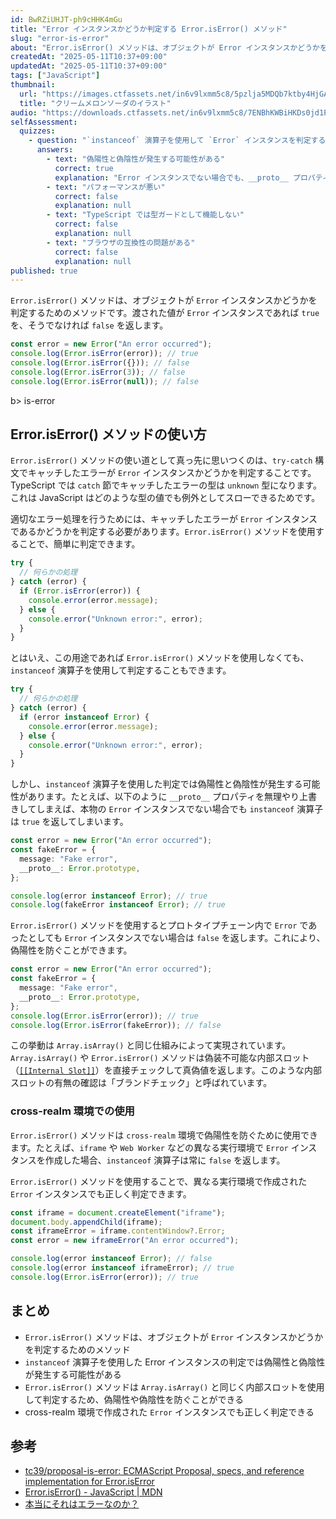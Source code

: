 ```yaml
---
id: BwRZiUHJT-ph9cHHK4mGu
title: "Error インスタンスかどうか判定する Error.isError() メソッド"
slug: "error-is-error"
about: "Error.isError() メソッドは、オブジェクトが Error インスタンスかどうかを判定するためのメソッドです。今までも instanceof 演算子を使用して判定することができましたが、偽陽性と偽陰性が発生する可能性があります。Error.isError() メソッドは Array.isArray() と同じく内部スロットを使用して判定するため、より堅牢に判定することができます。"
createdAt: "2025-05-11T10:37+09:00"
updatedAt: "2025-05-11T10:37+09:00"
tags: ["JavaScript"]
thumbnail:
  url: "https://images.ctfassets.net/in6v9lxmm5c8/5pzlja5MDQb7ktby4HjGAX/8fcc2e7705289f3d1f1bb862d6076da9/drink_melon-cream-soda_16900.png"
  title: "クリームメロンソーダのイラスト"
audio: "https://downloads.ctfassets.net/in6v9lxmm5c8/7ENBhKWBiHKDs0jd1PBbeU/1dc2da62eff4b166d1c509d0f2d12751/Error_isError___%E3%81%AE%E6%B4%BB%E7%94%A8.wav"
selfAssessment:
  quizzes:
    - question: "`instanceof` 演算子を使用して `Error` インスタンスを判定する際の問題点は何ですか？"
      answers:
        - text: "偽陽性と偽陰性が発生する可能性がある"
          correct: true
          explanation: "Error インスタンスでない場合でも、__proto__ プロパティを上書きしてしまうと `instanceof` 演算子は `true` を返してしまいます。"
        - text: "パフォーマンスが悪い"
          correct: false
          explanation: null
        - text: "TypeScript では型ガードとして機能しない"
          correct: false
          explanation: null
        - text: "ブラウザの互換性の問題がある"
          correct: false
          explanation: null
published: true
---
```

`Error.isError()` メソッドは、オブジェクトが `Error` インスタンスかどうかを判定するためのメソッドです。渡された値が `Error` インスタンスであれば `true` を、そうでなければ `false` を返します。

```ts
const error = new Error("An error occurred");
console.log(Error.isError(error)); // true
console.log(Error.isError({})); // false
console.log(Error.isError(3)); // false
console.log(Error.isError(null)); // false
```

b> is-error

## Error.isError() メソッドの使い方

`Error.isError()` メソッドの使い道として真っ先に思いつくのは、`try-catch` 構文でキャッチしたエラーが `Error` インスタンスかどうかを判定することです。TypeScript では `catch` 節でキャッチしたエラーの型は `unknown` 型になります。これは JavaScript はどのような型の値でも例外としてスローできるためです。

適切なエラー処理を行うためには、キャッチしたエラーが `Error` インスタンスであるかどうかを判定する必要があります。`Error.isError()` メソッドを使用することで、簡単に判定できます。

```ts
try {
  // 何らかの処理
} catch (error) {
  if (Error.isError(error)) {
    console.error(error.message);
  } else {
    console.error("Unknown error:", error);
  }
}
```

とはいえ、この用途であれば `Error.isError()` メソッドを使用しなくても、`instanceof` 演算子を使用して判定することもできます。

```ts
try {
  // 何らかの処理
} catch (error) {
  if (error instanceof Error) {
    console.error(error.message);
  } else {
    console.error("Unknown error:", error);
  }
}
```

しかし、`instanceof` 演算子を使用した判定では偽陽性と偽陰性が発生する可能性があります。たとえば、以下のように `__proto__` プロパティを無理やり上書きしてしまえば、本物の `Error` インスタンスでない場合でも `instanceof` 演算子は `true` を返してしまいます。

```ts
const error = new Error("An error occurred");
const fakeError = {
  message: "Fake error",
  __proto__: Error.prototype,
};

console.log(error instanceof Error); // true
console.log(fakeError instanceof Error); // true
```

`Error.isError()` メソッドを使用するとプロトタイプチェーン内で `Error` であったとしても `Error` インスタンスでない場合は `false` を返します。これにより、偽陽性を防ぐことができます。

```ts
const error = new Error("An error occurred");
const fakeError = {
  message: "Fake error",
  __proto__: Error.prototype,
};
console.log(Error.isError(error)); // true
console.log(Error.isError(fakeError)); // false
```

この挙動は `Array.isArray()` と同じ仕組みによって実現されています。`Array.isArray()` や `Error.isError()` メソッドは偽装不可能な内部スロット（[`[[Internal Slot]]`](https://262.ecma-international.org/6.0/index.html#sec-object-internal-methods-and-internal-slots)）を直接チェックして真偽値を返します。このような内部スロットの有無の確認は「ブランドチェック」と呼ばれています。

### cross-realm 環境での使用

`Error.isError()` メソッドは `cross-realm` 環境で偽陽性を防ぐために使用できます。たとえば、`iframe` や `Web Worker` などの異なる実行環境で `Error` インスタンスを作成した場合、`instanceof` 演算子は常に `false` を返します。

`Error.isError()` メソッドを使用することで、異なる実行環境で作成された `Error` インスタンスでも正しく判定できます。

```ts
const iframe = document.createElement("iframe");
document.body.appendChild(iframe);
const iframeError = iframe.contentWindow?.Error;
const error = new iframeError("An error occurred");

console.log(error instanceof Error); // false
console.log(error instanceof iframeError); // true
console.log(Error.isError(error)); // true
```

## まとめ

- `Error.isError()` メソッドは、オブジェクトが `Error` インスタンスかどうかを判定するためのメソッド
- `instanceof` 演算子を使用した Error インスタンスの判定では偽陽性と偽陰性が発生する可能性がある
- `Error.isError()` メソッドは `Array.isArray()` と同じく内部スロットを使用して判定するため、偽陽性や偽陰性を防ぐことができる
- cross-realm 環境で作成された `Error` インスタンスでも正しく判定できる

## 参考

- [tc39/proposal-is-error: ECMAScript Proposal, specs, and reference implementation for Error.isError](https://github.com/tc39/proposal-is-error)
- [Error.isError() - JavaScript | MDN](https://developer.mozilla.org/en-US/docs/Web/JavaScript/Reference/Global_Objects/Error/isError)
- [本当にそれはエラーなのか？](https://docs.google.com/presentation/d/1WxxeCzsjgZS_vjInk_NO-NLYCJEj-DblswDEHeBXhjE/edit?slide=id.p#slide=id.p)
